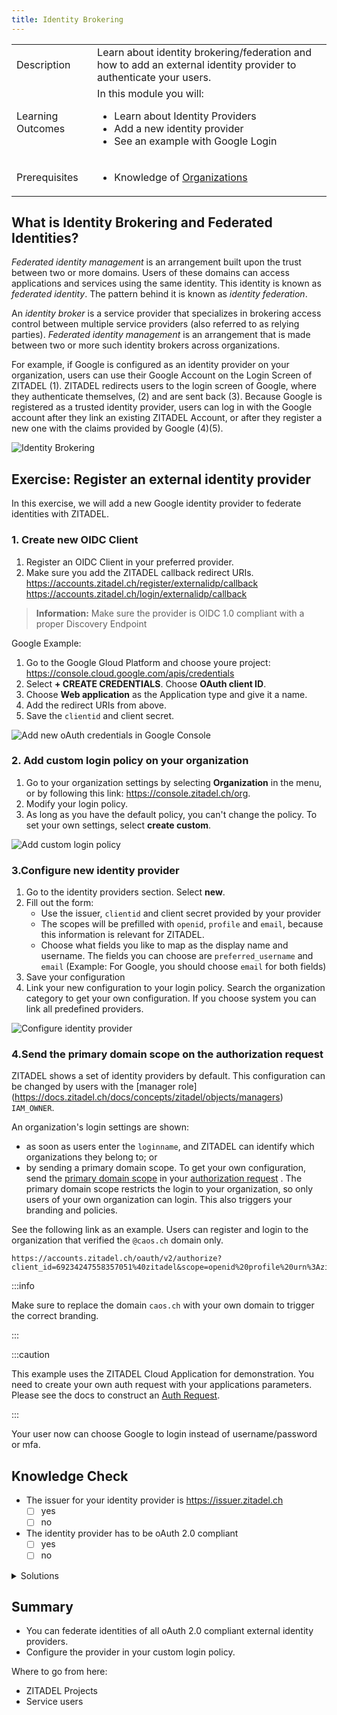 ```yaml
---
title: Identity Brokering
---
```


<table class="table-wrapper">
    <tr>
        <td>Description</td>
        <td>Learn about identity brokering/federation and how to add an external identity provider to authenticate your users.</td>
    </tr>
    <tr>
        <td>Learning Outcomes</td>
        <td>
            In this module you will:
            <ul>
                <li>Learn about Identity Providers</li>
                <li>Add a new identity provider</li>
                <li>See an example with Google Login</li>
            </ul>
        </td>
    </tr>
     <tr>
        <td>Prerequisites</td>
        <td>
            <ul>
                <li>Knowledge of <a href="/docs/guides/basics/organizations">Organizations</a></li>
            </ul>
        </td>
    </tr>
</table>

## What is Identity Brokering and Federated Identities?

_Federated identity management_ is an arrangement built upon the trust between two or more domains.
Users of these domains can access applications and services using the same identity.
This identity is known as _federated identity_.
The pattern behind it is known as _identity federation_.

An _identity broker_ is a service provider that specializes in brokering access control between multiple service providers (also referred to as relying parties).
_Federated identity management_ is an arrangement that is made between two or more such identity brokers across organizations.

For example,
if Google is configured as an identity provider on your organization, users can use their Google Account on the Login Screen of ZITADEL (1).
ZITADEL redirects users to the login screen of Google, where they authenticate themselves, (2) and are sent back (3).
Because Google is registered as a trusted identity provider, users can log in with the Google account after they link an existing ZITADEL Account, or after they register a new one with the claims provided by Google (4)(5).

![Identity Brokering](/img/guides/identity_brokering.png)

## Exercise: Register an external identity provider

In this exercise, we will add a new Google identity provider to federate identities with ZITADEL.

### 1. Create new OIDC Client

1. Register an OIDC Client in your preferred provider.
2. Make sure you add the ZITADEL callback redirect URIs.
   https://accounts.zitadel.ch/register/externalidp/callback
   https://accounts.zitadel.ch/login/externalidp/callback

> **Information:** Make sure the provider is OIDC 1.0 compliant with a proper Discovery Endpoint

Google Example:

1. Go to the Google Gloud Platform and choose youre project: <https://console.cloud.google.com/apis/credentials>
2. Select **+ CREATE CREDENTIALS**. Choose **OAuth client ID**.
3. Choose **Web application** as the Application type and give it a name.
4. Add the redirect URIs from above.
5. Save the `clientid` and client secret.

![Add new oAuth credentials in Google Console](/img/google_add_credentials.gif)

### 2. Add custom login policy on your organization

1. Go to your organization settings by selecting **Organization** in the menu, or by following this link: <https://console.zitadel.ch/org>.
2. Modify your login policy.
3. As long as you have the default policy, you can't change the policy. To set your own settings, select **create custom**.

![Add custom login policy](/img/console_org_custom_login_policy.gif)

### 3.Configure new identity provider

1. Go to the identity providers section. Select **new**.
2. Fill out the form:
   - Use the issuer, `clientid` and client secret provided by your provider
   - The scopes will be prefilled with `openid`, `profile` and `email`, because this information is relevant for ZITADEL.
   - Choose what fields you like to map as the display name and username. The fields you can choose are `preferred_username` and `email`
     (Example: For Google, you should choose `email` for both fields)
3. Save your configuration
4. Link your new configuration to your login policy.
   Search the organization category to get your own configuration.
   If you choose system you can link all predefined providers.

![Configure identity provider](/img/console_org_identity_provider.gif)

### 4.Send the primary domain scope on the authorization request
ZITADEL shows a set of identity providers by default. This configuration can be changed by users with the [manager role] (https://docs.zitadel.ch/docs/concepts/zitadel/objects/managers) `IAM_OWNER`.

An organization's login settings are shown:

- as soon as users enter the `loginname`, and ZITADEL can identify which organizations they belong to; or
- by sending a primary domain scope.
To get your own configuration, send the [primary domain scope](https://docs.zitadel.ch/docs/apis/openidoauth/scopes#reserved-scopes) in your [authorization request](https://docs.zitadel.ch/docs/guides/authentication/login-users/#auth-request) .
The primary domain scope restricts the login to your organization, so only users of your own organization can login.
This also triggers your branding and policies.

See the following link as an example. Users can register and login to the organization that verified the `@caos.ch` domain only.
```
https://accounts.zitadel.ch/oauth/v2/authorize?client_id=69234247558357051%40zitadel&scope=openid%20profile%20urn%3Azitadel%3Aiam%3Aorg%3Adomain%3Aprimary%3Acaos.ch&redirect_uri=https%3A%2F%2Fconsole.zitadel.ch%2Fauth%2Fcallback&state=testd&response_type=code&nonce=test&code_challenge=UY30LKMy4bZFwF7Oyk6BpJemzVblLRf0qmFT8rskUW0
```

:::info

Make sure to replace the domain `caos.ch` with your own domain to trigger the correct branding.

:::

:::caution

This example uses the ZITADEL Cloud Application for demonstration.
You need to create your own auth request with your applications parameters.
Please see the docs to construct an [Auth Request](https://docs.zitadel.ch/docs/guides/authentication/login-users/#auth-request).

:::

Your user now can choose Google to login instead of username/password or mfa.

## Knowledge Check

* The issuer for your identity provider is <https://issuer.zitadel.ch>
    - [ ] yes
    - [ ] no
* The identity provider has to be oAuth 2.0 compliant
    - [ ] yes
    - [ ] no

<details>
    <summary>
        Solutions
    </summary>

* The issuer for your identity provider is https://issuer.zitadel.ch
    - [ ] yes
    - [x] no (The issuer is provided by your chosen identity provider. In the case of Google, it's https://accounts.google.com)
* The identity provider has to be oAuth 2.0 compliant
    - [x] yes
    - [ ] no

</details>

## Summary

* You can federate identities of all oAuth 2.0 compliant external identity providers.
* Configure the provider in your custom login policy.

Where to go from here:

* ZITADEL Projects
* Service users
